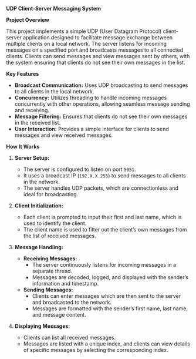 **UDP Client-Server Messaging System**

**Project Overview**

This project implements a simple UDP (User Datagram Protocol) client-server application designed to facilitate message exchange between multiple clients on a local network. The server listens for incoming messages on a specified port and broadcasts messages to all connected clients. Clients can send messages and view messages sent by others, with the system ensuring that clients do not see their own messages in the list.

**Key Features**

- **Broadcast Communication:** Uses UDP broadcasting to send messages to all clients in the local network.
- **Concurrency:** Utilizes threading to handle incoming messages concurrently with other operations, allowing seamless message sending and receiving.
- **Message Filtering:** Ensures that clients do not see their own messages in the received list.
- **User Interaction:** Provides a simple interface for clients to send messages and view received messages.

**How It Works**

1. **Server Setup:**
   - The server is configured to listen on port `5051`.
   - It uses a broadcast IP (`192.X.X.255`) to send messages to all clients in the network.
   - The server handles UDP packets, which are connectionless and ideal for broadcasting.

2. **Client Initialization:**
   - Each client is prompted to input their first and last name, which is used to identify the client.
   - The client name is used to filter out the client’s own messages from the list of received messages.

3. **Message Handling:**
   - **Receiving Messages:**
     - The server continuously listens for incoming messages in a separate thread.
     - Messages are decoded, logged, and displayed with the sender’s information and timestamp.
   - **Sending Messages:**
     - Clients can enter messages which are then sent to the server and broadcasted to the network.
     - Messages are formatted with the sender’s first name, last name, and message content.

4. **Displaying Messages:**
   - Clients can list all received messages.
   - Messages are listed with a unique index, and clients can view details of specific messages by selecting the corresponding index.
